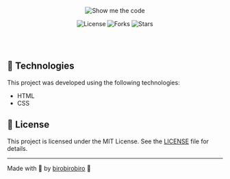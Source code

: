 <p align="center">
  <img alt="Show me the code" src=".github/preview.gif">
</p>

<p align="center">
  <img  src="https://img.shields.io/static/v1?label=license&message=MIT&color=8985F2&labelColor=FF4843" alt="License">
  
  <img src="https://img.shields.io/github/forks/birobirobiro/show-me-code-glow-effect?label=forks&message=MIT&color=8985F2&labelColor=FF4843" alt="Forks">

  <img src="https://img.shields.io/github/stars/birobirobiro/show-me-code-glow-effect?label=stars&message=MIT&color=8985F2&labelColor=FF4843" alt="Stars">
</p>

<br>

<br>

## 🧪 Technologies

This project was developed using the following technologies:

- HTML
- CSS

## 📝 License

This project is licensed under the MIT License. See the [LICENSE](LICENSE) file for details.

---

Made with 💜 by [birobirobiro](https://www.birobirobiro.dev) 👋
